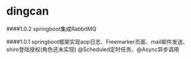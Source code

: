 # dingcan

####1.0.2
springboot集成RabbitMQ

####1.0.1
springboot框架实现aop日志、Freemarker页面、mail邮件发送、shiro登陆授权(角色还未实现)
@Scheduled定时任务、@Async异步调用